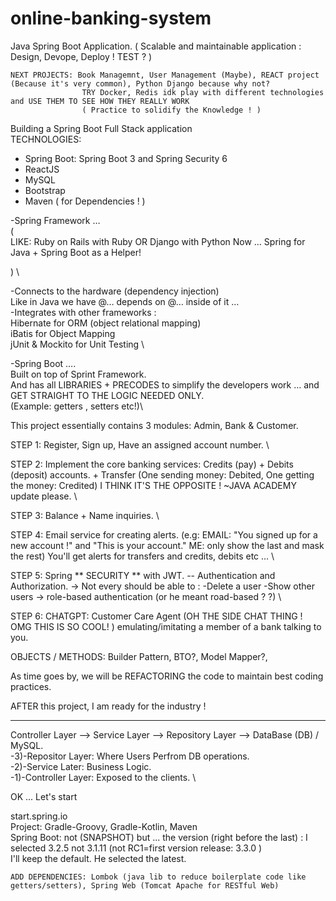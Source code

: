 # online-banking-system
Java Spring Boot Application. 
( Scalable and maintainable application : Design, Devope, Deploy ! TEST ? )

    NEXT PROJECTS: Book Managemnt, User Management (Maybe), REACT project (Because it's very common), Python Django because why not?
                    TRY Docker, Redis idk play with different technologies and USE THEM TO SEE HOW THEY REALLY WORK
                    ( Practice to solidify the Knowledge ! ) 

Building a Spring Boot Full Stack application \
TECHNOLOGIES:
* Spring Boot:
    Spring Boot 3 and Spring Security 6
* ReactJS
* MySQL
* Bootstrap
* Maven ( for Dependencies ! )


-Spring Framework … \
( \
LIKE:
Ruby on Rails with Ruby OR
Django with Python
Now …
Spring for Java + Spring Boot as a Helper!

) \

-Connects to the hardware (dependency injection) \
Like in Java we have @… depends on @… inside of it … \
-Integrates with other frameworks : \
Hibernate for ORM (object relational mapping) \
iBatis for Object Mapping \
jUnit & Mockito for Unit Testing \

-Spring Boot ….\
Built on top of Sprint Framework.\
And has all LIBRARIES + PRECODES to simplify the developers work … and GET STRAIGHT TO THE LOGIC NEEDED ONLY.\
(Example: getters , setters etc!)\



This project essentially contains 3 modules: Admin, Bank & Customer. 


STEP 1: Register, Sign up, Have an assigned account number. \

STEP 2: Implement the core banking services: Credits (pay) + Debits (deposit) accounts.
            + Transfer (One sending money: Debited, One getting the money: Credited) I THINK IT'S THE OPPOSITE ! ~JAVA ACADEMY update please. \
            
STEP 3: Balance + Name inquiries. \

STEP 4: Email service for creating alerts. (e.g: EMAIL: "You signed up for a new account !" and "This is your account." ME: only show the last
            and mask the rest) 
            You'll get alerts for transfers and credits, debits etc ... \
            
STEP 5: Spring ** SECURITY ** with JWT. -- Authentication and Authorization.
        -> Not every should be able to :
            -Delete a user
            -Show other users
        -> role-based authentication (or he meant road-based ? ?)  \
        
STEP 6: CHATGPT: Customer Care Agent (OH THE SIDE CHAT THING ! OMG THIS IS SO COOL! ) emulating/imitating a member of a bank talking to you. 


OBJECTS / METHODS: Builder Pattern, BTO?, Model Mapper?, 

As time goes by, we will be REFACTORING the code to maintain best coding practices.

AFTER this project, I am ready for the industry !

------------------------------------------------------------------------------------

Controller Layer --> Service Layer --> Repository Layer --> DataBase (DB) / MySQL. \
-3)-Repositor Layer:  Where Users Perfrom DB operations. \
-2)-Service Later: Business Logic. \
-1)-Controller Layer: Exposed to the clients. \

OK ... Let's start

start.spring.io \
    Project: Gradle-Groovy, Gradle-Kotlin, Maven \
    Spring Boot: not (SNAPSHOT) but ... the version (right before the last) : I selected 3.2.5 not 3.1.11 (not RC1=first version release: 3.3.0 ) \
                I'll keep the default. He selected the latest. 
                
    ADD DEPENDENCIES: Lombok (java lib to reduce boilerplate code like getters/setters), Spring Web (Tomcat Apache for RESTful Web)


